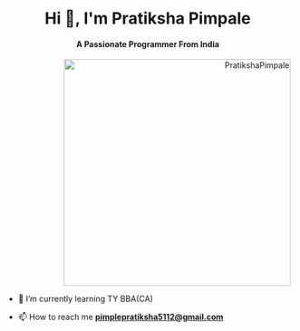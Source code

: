 <h1 align="center">Hi 👋, I'm Pratiksha Pimpale</h1>
<h4 align="center">A Passionate Programmer From India</h4>

<p align="right"> <img src="pratu.png" alt="PratikshaPimpale" width="400"/> </p>

- 🌱 I’m currently learning TY BBA(CA)

- 📫 How to reach me **pimplepratiksha5112@gmail.com**

